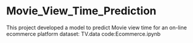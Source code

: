 # Movie_View_Time_Prediction
This project developed a model to predict Movie view time for an on-line ecommerce platform
dataset: TV.data
code:Ecommerce.ipynb
